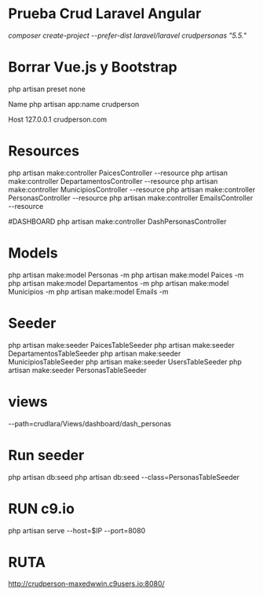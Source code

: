 Prueba Crud Laravel Angular	
===========================

*composer create-project --prefer-dist laravel/laravel crudpersonas "5.5.*"	


Borrar Vue.js y Bootstrap	
========================	
php artisan preset none	


Name 
php artisan app:name crudperson

Host
127.0.0.1 crudperson.com

Resources
==========
php artisan make:controller PaicesController --resource
php artisan make:controller DepartamentosController --resource
php artisan make:controller MunicipiosController --resource
php artisan make:controller PersonasController --resource
php artisan make:controller EmailsController --resource

#DASHBOARD
php artisan make:controller DashPersonasController


Models
=========
php artisan make:model Personas -m
php artisan make:model Paices -m
php artisan make:model Departamentos -m
php artisan make:model Municipios -m
php artisan make:model Emails -m


Seeder
==========
php artisan make:seeder PaicesTableSeeder
php artisan make:seeder DepartamentosTableSeeder
php artisan make:seeder MunicipiosTableSeeder
php artisan make:seeder UsersTableSeeder
php artisan make:seeder PersonasTableSeeder


views
=======
 --path=crudlara/Views/dashboard/dash_personas


Run seeder
======
php artisan db:seed
php artisan db:seed --class=PersonasTableSeeder



RUN c9.io
=================
php artisan serve --host=$IP --port=8080


RUTA
=======================
http://crudperson-maxedwwin.c9users.io:8080/
